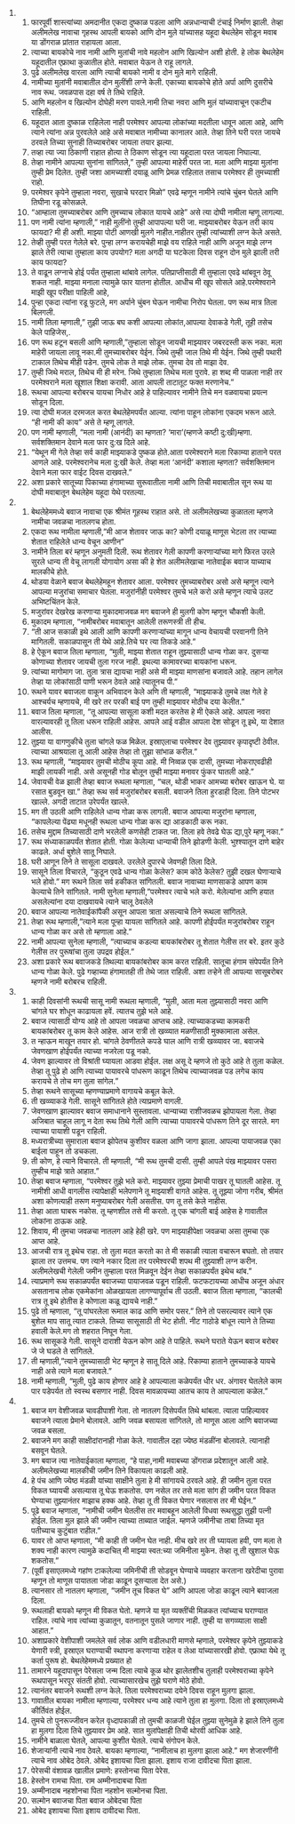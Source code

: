 <ol>
  <li>
    <ol>
      <li>फारपूर्वी शास्त्यांच्या अमदानीत एकदा दुष्काळ पडला आणि अन्नधान्याची टंचाई निर्माण झाली. तेव्हा अलीमलेख नावाचा गृहस्थ आपली बायको आणि दोन मुले यांच्यासह यहूदा बेथलेहेम सोडून मवाब या डोंगराळ प्रांतात राहायला आला.</li>
      <li>त्याच्या बायकोचे नाव नामी आणि मुलांची नावे महलोन आणि खिल्योन अशी होती. हे लोक बेथलेहेम यहूदातील एफ्राथा कुळातील होते. मवाबात येऊन ते राहू लागले.</li>
      <li>पुढे अलीमलेख वारला आणि त्याची बायको नामी व दोन मुले मागे राहिली.</li>
      <li>नामीच्या मुलांनी मवाबातील दोन मुलींशी लग्ने केली. एकाच्या बायकोचे होते अर्पा आणि दुसरीचे नाव रूथ. जवळपास दहा वर्ष ते तिथे राहिले.</li>
      <li>आणि महलोन व खिल्योन दोघेही मरण पावले.नामी तिचा नवरा आणि मुलं यांच्यावाचून एकटीच राहिली.</li>
      <li>यहूदात आता दुष्काळ राहिलेला नाही परमेश्वर आपल्या लोकांच्या मदतीला धावून आला आहे, आणि त्याने त्यांना अन्न पुरवलेले आहे असे मवाबात नामीच्या कानालर आले. तेव्हा तिने घरी परत जायचे ठरवले तिच्या सुनाही तिच्याबरोबर जायला तयार झल्या.</li>
      <li>तव्हा त्या ज्या ठिकाणी राहात होत्या ते ठिकाण सोडून त्या यहूदाला परत जायला निघाल्या.</li>
      <li>तेव्हा नामीने आपल्या सुनांना सांगितले,” तुम्ही आपल्या माहेरी परत जा.  मला आणि माझ्या मुलांना तुम्ही प्रेम दिलेत. तुम्ही जशा आमच्याशी दयाळू आणि प्रेमळ राहिलात तसाच परमेश्वर ही तुमच्याशी राहो.</li>
      <li>परमेश्वर कृपेने तुम्हाला नवरा, सुखाचे घरदार मिळो” एवढे म्हणून नामीने त्यांचे चुंबन घेतले आणि तिघीना रडू कोसळले.</li>
      <li>“आम्हाला तुमच्याबरोबर आणि तुमच्याच लोकात यायचे आहे” असे त्या दोघी नामीला म्हणू लागल्या.</li>
      <li>पण नामी त्यांना म्हणाली,” नाही मुलींनो तुम्ही आपापल्या घरी जा. माझ्याबरोबर येऊन तरी काय फायदा? मी ही अशी. माझ्या पोटी आणखी मुलगे नाहीत.नाहीतर तुम्ही त्यांच्याशी लग्न केले असते.</li>
      <li>तेव्ही तुम्ही परत गेलेले बरे. पुन्हा लग्न करायचेही माझे वय राहिले नाही आणि अजून माझे लग्न झाले तेरी त्याचा तुम्हाला काय उपयोग? मला अगदी या घटकेला दिवस राहून दोन मुले झाली तरी काय फायदा?</li>
      <li>ते वाढून लग्नाचे होई पर्यंत तुम्हाला थांबावे लागेल. पतिप्राप्तीसाठी मी तुम्हाला एवढे थांबवून ठेवू शकत नाही. माझ्या मनाला त्यामुळे फार यातना होतील. आधीच मी खूप सोसले आहे.परमेश्वराने माझी खूप  परीक्षा पाहिली आहे,</li>
      <li>पुन्हा एकदा त्यांना रडू फुटले, मग अर्पाने चुंबन घेऊन नामीचा निरोप घेतला. पण रूथ मात्र तिला बिलगली.</li>
      <li>नामी तिला म्हणाली,” तुझी जाऊ बघ कशी आपल्या लोकांत,आपल्या देवाकडे गेली, तूही तसेच केले पाहिजेस,.</li>
      <li>पण रूथ हटून बसली आणि म्हणाली,”तुम्हाला सोडून जायची माझ्यावर जबरदस्ती करू नका. मला माहेरी जायला लावू नका.मी तुमच्याबरोबर येईन. जिथे तुम्ही जाल तिथे मी येईन. जिथे तुम्ही पथारी टाकाल तिथेच मीही पडेन. तुमचे लोक ते माझे लोक. तुमचा देव तो माझा देव.</li>
      <li>तुम्ही जिथे मराल, तिथेच मी ही मरेन. जिथे तुम्हाला तिथेच मला पुरावे. हा शब्द मी पाळला नाही तर परमेश्वराने मला खूशाल शिक्षा करावी. आता आपली ताटातूट फक्त मरणानेच.”</li>
      <li>रूथचा आपल्या बरोबरच यायचा निधोर आहे हे पाहिल्यावर नामीने तिचे मन वळवायचा प्रयत्न सोडून दिला.</li>
      <li>त्या दोघी मजल दरमजल करत बेथलेहेमपर्यंत आल्या. त्यांना पाहून लोकांना एकदम भरून आले. “ही नामी की काय” असे ते म्हणू लागले.</li>
      <li>पण नामी म्हणाली, “मला नामी (आनंदी) का म्हणता? ‘मारा’(म्हणजे कष्टी दु:खी)म्हणा. सर्वशक्तिमान देवाने मला फार दु:ख दिले आहे.</li>
      <li>“येथून मी गेले तेव्हा सर्व काही माझ्याकडे पुष्कळ होते.आता परमेश्वराने मला रिकाम्या हाताने परत आणले आहे. परमेश्वरानेच मला दु:खी केले. तेव्हा मला ‘आनंदी’ कशाला म्हणता? सर्वशक्तिमान देवाने मला फार वाईट दिवस दाखवले.”</li>
      <li>अशा प्रकारे सातूच्या पिकाच्या हंगामाच्या सुरूवातीला नामी आणि तिची मवाबातील सून रूथ या दोघी मवाबातून बेथलेहेम यहूदा येथे परतल्या.</li>
    </ol>
  </li>
  <li>
    <ol>
      <li>बेथलेहेममध्ये बवाज नावाचा एक श्रीमंत गूहस्थ राहात असे. तो अलीमलेखच्या कुळातला म्हणजे नामीचा जवळचा नातलगच होता.</li>
      <li>एकदा रूथ नामीला म्हणाली,”मी आज शेतावर जाऊ का? कोणी दयाळू माणूस भेटला तर त्याच्या शेतात राहिलेले धान्य वेचून आणीन”</li>
      <li>नामीने तिला बरं म्हणून अनुमती दिली. रूथ शेतावर गेली कापणी करणाऱ्यांच्या मागे फिरत उरले सुरले धान्य ती वेचू लागली योगायोग असा की हे शेत अलीमलेखाचा नातेवाईक बवाज याच्याच मालकीचे होते.</li>
      <li>थोडया वेळाने बवाज बेथलेहेमहून शेतावर आला. परमेश्वर तुमच्याबरोबर असो असे म्हणून त्याने आपल्या मजुरांचा समाचार घेतला. मजुरांनीही परमेश्वर तुमचे भले करो असे म्हणून त्याचे उलट अभिष्टचिंतन केले.</li>
      <li>मजुरांवर देखरेख करणाऱ्या मुकादमाजवळ मग बवाजने ही मुलगी कोण म्हणून चौकशी केली.</li>
      <li>मुकादम म्हणाला, “नामीबरोबर मवाबातून आलेली तरूणस्त्री ती हीच.</li>
      <li>“ती आज सकाळी इथे आली आणि कापणी करणाऱ्यांच्या मागून धान्य वेचायची परवानगी तिने मागितली. सकाळपासून ती येथे आहे.तिचे घर त्या तिकडे आहे.”</li>
      <li>हे ऐकून बवाज तिला म्हणाला, “मुली, माझ्या शेतात राहून तुझ्यासाठी धान्य गोळा कर. दुसऱ्या कोणाच्या शेतावर जायची तुला गरज नाही. इथल्या कामावरच्या बायकांना धरून.</li>
      <li>त्यांच्या मागोमाग जा. तुला त्रास द्यायचा नाही असे मी माझ्या माणसांना बजावले आहे. तहान लागेल तेव्हा या लोकांसाठी पाणी भरून ठेवले आहे त्यातूनच पी.”</li>
      <li>रूथने यावर बवाजला वाकून अभिवादन केले अणि ती म्हणाली, “माझ्याकडे तुमचे लक्ष गेले हे आश्चर्यच म्हणायचे, मी खरे तर परकी बाई पण तुम्ही माझ्यावर मोठीच दया केलीत.”</li>
      <li>बवाज तिला म्हणाला, “तू आपल्या सासूला कशी मदत करतेस हे मी ऐकले आहे. आपला नवरा वारल्यावरही तू तिला धरून राहिली आहेस. आपले आई वडील आपला देश सोडून तू इथे, या देशात आलीस.</li>
      <li>तुझ्या या वागणुकीचे तुला चांगले फळ मिळेल. इस्राएलाचा परमेश्वर देव तुझ्यावर कृपादृष्टी ठेवील. त्याच्या आश्रयाला तू आली आहेस तेव्हा तो तुझा सांभाळ करील.”</li>
      <li>रूथ म्हणाली, “माझ्यावर तुमची मोठीच कूपा आहे. मी निव्वळ एक दासी, तुमच्या नोकराएवढीही  माझी लायकी नाही. असे असूनही गोड बोलून तुम्ही माझ्या मनावर फुंकर घातली आहे.”</li>
      <li>जेवायची वेळ झाली तेव्हा बवाज रूथला म्हणाला, “चल, थोडी भाकर आमच्या बरोबर खाऊन घे. या रसात बुडवून खा.” तेव्हा रूथ सर्व मजुरांबरोबर बसली. बवाजने तिला हुरडाही दिला. तिने पोटभर खाल्ले. अगदी ताटात उरेपर्यंत खाल्ले.</li>
      <li>मग ती उठली आणि राहिलेले धान्य गोळा करू लागली. बवाज आपल्या मजुरांना म्हणाला, “कापलेल्या  पेंढ्या मधूनही रूथला धान्य गोळा करू द्या आडकाठी करू नका.</li>
      <li>तसेच मुद्दाम तिच्यासाठी दाणे भरलेली कणसेही टाकत जा. तिला हवे तेवढे घेऊ द्या,पुरे म्हणू नका.”</li>
      <li>रूथ संध्याकाळपर्यंत शेतात होती. गोळा केलेल्या धान्याची तिने झोडणी केली. भुश्श्यातून दाणे बाहेर काढले. अर्धा बुशेले सातू निघाले.</li>
      <li>घरी आणून तिने ते सासूला दाखवले. उरलेले दुपारचे जेवणही तिला दिले.</li>
      <li>सासूने तिला विचारले, “कुठून एवढे धान्य गोळा केलेस? काम कोठे केलेस? तुझी दखल घेणाऱ्याचे भले होवो.” मग रूथने तिला सर्व हकीकत सांगितली. बवाज नावाच्या माणसाकडे आपण काम केल्याचे तिने सांगितले. नामी सुनेला म्हणाली,”परमेश्वर त्याचे भले करो. मेलेल्यांना आणि हयात असलेल्यांना दया दाखवायचे त्याने चालू ठेवलेले</li>
      <li>बवाज आपल्या नातेवाईकांपैकी असून आपला त्राता असल्याचे तिने रूथला सांगितले.</li>
      <li>तेव्हा रूथ म्हणाली,”त्याने मला पून्हा यायला सांगितले आहे. कापणी होईपर्यंत मजुरांबरोबर राहून धान्य गोळा कर असे तो म्हणाला आहे.”</li>
      <li>नामी आपल्या सुनेला म्हणाली, “त्याच्याच कडल्या बायकांबरोबर तू शेतात गेलीस तर बरे. इतर कुठे गेलीस तर पुरूषांचा तुला उपद्रव होईल.”</li>
      <li>अशा प्रकारे रूथ बवाजकडे तिथल्या बायकांबरोबर काम करत राहिली. सातूचा हंगाम संपेपर्यंत तिने धान्य गोळा केले. पुढे गव्हाच्या हंगामातही ती तेथे जात राहिली. अशा तऱ्हेने ती आपल्या सासूबरोबर म्हणजे नामी बरोबरच राहिली.</li>
    </ol>
  </li>
  <li>
    <ol>
      <li>काही दिवसांनी रूथची सासू नामी रूथला म्हणाली, “मुली, आता मला तुझ्यासाठी नवरा आणि चांगले घर शोधून काढायला हवें. त्यातच तुझे भले आहे.</li>
      <li>बवाज त्यासाठी योग्य आहे तो आपला जवळचा आप्तच आहे. त्याच्याकडच्या कामकरी बायकांबरोबर तू काम केले आहेस. आज रात्री तो खव्व्यात मळणीसाठी मुक्कामाला असेल.</li>
      <li>त न्हाऊन माखून तयार हो. चांगले ठेवणीतले कपडे घाल आणि रात्री खव्व्यावर जा. बवाजचे जेवणखाण होईपर्यंत त्याच्या नजरेला पडू नको.</li>
      <li>जेवण झाल्यावर तो विश्रांती घ्यायला आडवा होईल. लक्ष असू दे म्हणजे तो कुठे आहे ते तुला कळेल. तेव्हा तू पुढे हो आणि त्याच्या पायावरचे पांधरूण काढून तिथेच त्याच्याजवळ पड लगेच काय करायचे ते तोच मग तुला सांगेल.”</li>
      <li>तेव्हा रूथने सासूच्या म्हणण्याप्रमाणे वागायचे कबूल केले.</li>
      <li>ती खव्व्याकडे गेली. सासूने सांगितले होते त्याप्रमाणे वागली.</li>
      <li>जेवणखाण झाल्यावर बवाज समाधानाने सुस्तावला. धान्याच्या राशीजवळच झोपायला गेला. तेव्हा अजिबात चाहूल लागू न देता रूथ तिथे गेली आणि त्याच्या पायावरचे पांधरूण तिने दूर सारले. मग त्याच्या पायाशी पडून राहिली.</li>
      <li>मध्यरात्रीच्या सुमाराला बवाज झोपेतच कुशीवर वळला आणि जागा झाला. आपल्या पायाजवळ एका बाईला पाहून तो डचकला.</li>
      <li>ती कोण, हे त्याने विचारले. ती म्हणाली, “मी रूथ तुमची दासी. तुम्ही आपले पंख माझ्यावर पसरा तुम्हीच माझे त्राते आहात.”</li>
      <li>तेव्हा बवाज म्हणाला, “परमेश्वर तुझे भले करो. माझ्यावर तुझ्या प्रेमाची पाखर तू घातली आहेस. तू नामीशी आधी वागलीस त्यापेक्षाही भलेपणाने तू माझ्याशी वागते आहेस. तू तूझ्या जोगा गरीब, श्रीमंत अशा कोणत्याही तरूण मनुष्याबरोबर गेली असतीस. पण तू तसे केले नाहीस.</li>
      <li>तेव्हा आता घाबरू नकोस. तू म्हणशील तसे मी करतो. तू एक चांगली बाई आहेस हे गावातील लोकांना ठाऊक आहे.</li>
      <li>शिवाय, मी तुमचा जवळचा नातलग आहे हेही खरे. पण माझ्याहीपेक्षा जवळचा असा तुमचा एक आप्त आहे.</li>
      <li>आजची रात्र तू इथेच राहा. तो तुला मदत करतो  का ते मी सकाळी त्याला वचारून बघतो. तो तयार झाला तर उत्तमच. पण त्याने नकार दिला तर परमेश्वरची शपथ मी तुझ्याशी लग्न करीन. अलीमलेखची गेलेली जमीन तुम्हाला परत मिळवून देईन तेव्हा सकाळपर्यंत इथेच थांब.”</li>
      <li>त्याप्रमाणे रूथ सकाळपर्यंत बवाजच्या पायाजवळ पडून राहिली. फटफटायच्या आधीच अजून अंधार असतानाच लोक  एकमेकांना ओळखायला  लागण्यापूर्वाच ती उठली. बवाज तिला म्हणाला, “कालची  रात्र तू इथे होतीस हे कोणाला कळू द्यायचे नाही.”</li>
      <li>पुढे तो म्हणाला, “तू पांघरलेला रूमाल काढ आणि समोर पसर.” तिने तो पसरल्यावर त्याने एक बुशेल माप सातू त्यात टाकले. तिच्या सासूसाठी ती भेट होती. नीट गाठोडे बांधून त्याने ते तिच्या हवाली केले.मग तो शहरात निघून गेला.</li>
      <li>रूथ सासूकडे गेली. सासूने दाराशी येऊन कोण आहे ते पाहिले. रूथने घराते येऊन बवाज बरोबर जे जे घडले ते सांगितले.</li>
      <li>ती म्हणाली,”त्याने तुमच्यासाठी भेट म्हणून हे सातू दिले आहे. रिकाम्या हाताने तुमच्याकडे यायचे नाही असे त्याने मला बजावले.”</li>
      <li>नामी म्हणाली, “मुली, पुढे काय होणार आहे हे आपल्याला कळेपर्यंत धीर धर. अंगावर घेतलेले काम पार पडेपर्यत तो स्वस्थ बसणार नाही. दिवस मावळायच्या आतच काय ते आपल्याला कळेल.”</li>
    </ol>
  </li>
  <li>
    <ol>
      <li>बवाज मग वेशीजवळ चावडीपाशी गेला. तो नातलग दिसेपर्यंत तिथे  थांबला. त्याला पाहिल्यावर बवाजने त्याला प्रेमाने बोलावले. आणि जवळ बसायला सांगितले, तो माणूस आला आणि बवाजच्या जवळ बसला.</li>
      <li>बवाजने मग काही साक्षीदांरानाही गोळा केले. गावातील दहा ज्येष्ठ मंडळींना बोलावले. त्यानाही बसवून घेतले.</li>
      <li>मग बवाज त्या नातेवाईकाला म्हणाला, “हे पाहा,नामी मवाबच्या डोंगराळ प्रदेशातून आली आहे. अलीमलेखच्या मालकीची जमीन तिने विकायला काढली आहे.</li>
      <li>हे पंच आणि ज्येष्ठ मंडळी यांच्या साक्षीने तुला हे मी सांगायचे ठरवले आहे. ही जमीन तुला परत विकत घ्यायची असल्यास तू घेऊ शकतोस. पण नसेल तर तसे मला सांग ही जमीन परत विकत घेण्याचा तुझ्यानंतर माझाच हक्क आहे. तेव्हा तू ती विकत घेणार नसलास तर मी घेईन.”</li>
      <li>पूढे बवाज म्हणाला, “नामीची जमीन घेतलीस तर मवाबहून आलेली विधवा रूथसुद्धा तुझी पत्नी होईल. तिला मुल झाले की जमीन त्याच्या ताब्यात जाईल.  म्हणजे जमीनीचा ताबा तिच्या मृत पतीच्याच कुटुंबात राहील.”</li>
      <li>यावर तो आप्त  म्हणाला, “मी काही ती जमीन घेत नाही. मीच खरे तर ती घ्यायला हवी, पण मला ते शक्य नाही कारण त्यामुळे कदाचित् मी माझ्या स्वत:च्या जमिनीला मुकेन. तेव्हा तू ती खुशाल घेऊ शकतोस.”</li>
      <li>(पूर्वी इसाएलमध्ये गहांण टाकलेल्या जमिनीची ती सोडवून घेण्याचे व्यवहार करताना खरेदीचा पुरावा म्हणून तो माणूस पायातला जोडा काढून दूसऱ्याला देत असे.)</li>
      <li>त्यानसार तो नातलग म्हणाला, “जमीन तूच विकत घे” आणि आपला जोडा काढून  त्याने बवाजला दिला.</li>
      <li>रूथलाही बायको म्हणून मी विकत घेतो.  म्हणजे या मृत व्यक्तींची मिळकत त्यांच्याच घराण्यात राहिल. त्यांचे नाव त्यांच्या कुळातून, वतनातून पुसले जाणार नाही. तुम्ही या सगव्व्याला साक्षी आहात.”</li>
      <li>अशाप्रकारे वेशीपाशी जमलेले सर्व लोक आणि वडीलधारी माणसे म्हणाले, परमेश्वर कृपेने तुझ्याकडे येणारी स्त्री, इस्राएल घराण्याची स्थापना करणाऱ्या राहेल व लेआ यांच्यासारखी होवो.  एफ्राथा येथे तू कर्ता पुरूष हो.  बेथलेहेममध्ये प्रख्यात हो</li>
      <li>तामारने यहूदापासून पेरेसला जन्म दिला त्याचे कूळ थोर झालेतशीच तुलाही परमेश्वराच्या कृपेने रूथपासून भरपूर संतती होवो. त्याच्यासारखेच तुझे घराणे मोठे होवो.</li>
      <li>त्यानंतर बवाजने रूथशी लग्न केले.  तिला परमेश्वराच्या दयेने दिवस राहून मुलगा झाला.</li>
      <li>गावातील बायका नामीला म्हणाल्या, परमेश्वर धन्य आहे त्याने तुला हा मुलगा. दिला तो इस्राएलमध्ये कीर्तिवंत होईल.</li>
      <li>तुमचे तो पुनरूज्जीवन करेल वृध्दापकाळी तो तुमची काळजी घेईल तुझ्या सुनेमुळे हे झाले तिने तुला हा मुलगा दिला तिचे तुझ्यावर प्रेम आहे. सात मुलांपेक्षाही तिची थोरवी आधिक आहे.</li>
      <li>नामीने बाळाला घेतले, आपल्या कुशीत घेतले. त्याचे संगोपन केले.</li>
      <li>शेजाऱ्यांनी त्याचे नाव ठेवले. बायका म्हणाल्या, “नामीलाच हा मुलगा झाला आहे.” मग शेजारणींनी त्याचे नाव ओबेद ठेवले. ओबेद इशायचा पिता झाला. इशाय राजा दावीदचा पिता झाला.</li>
      <li>पेरेसची वंशावळ खालील प्रमाणे: हस्तोनचा पिता पेरेस.</li>
      <li>हेस्तोन रामचा पिता. राम अम्मीनादाबचा पिता</li>
      <li>अम्मीनादाब नहशोनचा पिता नहशोन सल्मोनचा पिता.</li>
      <li>सल्मोन बवाजचा पिता बवाज ओबेदचा पिता</li>
      <li>ओबेद इशायचा पिता इशाय दावीदचा पिता.</li>
    </ol>
  </li>
</ol>